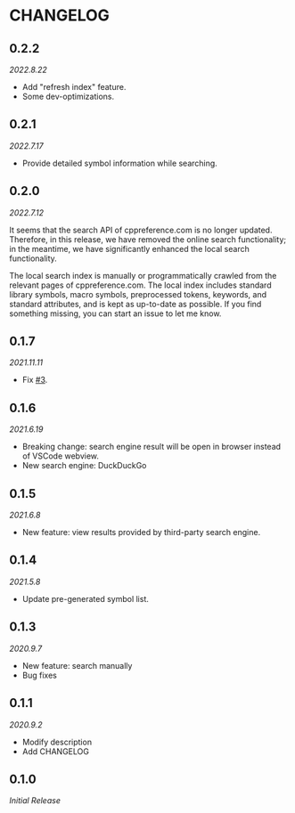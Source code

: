 # CHANGELOG

## 0.2.2
*2022.8.22*
- Add "refresh index" feature.
- Some dev-optimizations.

## 0.2.1
*2022.7.17*
- Provide detailed symbol information while searching.

## 0.2.0
*2022.7.12*

It seems that the search API of cppreference.com is no longer updated. Therefore, in this release, we have removed the online search functionality; in the meantime, we have significantly enhanced the local search functionality.

The local search index is manually or programmatically crawled from the relevant pages of cppreference.com. The local index includes standard library symbols, macro symbols, preprocessed tokens, keywords, and standard attributes, and is kept as up-to-date as possible. If you find something missing, you can start an issue to let me know.

## 0.1.7
*2021.11.11*
- Fix [#3](https://github.com/Guyutongxue/VSC_CppReference/issues/3).

## 0.1.6

*2021.6.19*
- Breaking change: search engine result will be open in browser instead of VSCode webview.
- New search engine: DuckDuckGo

## 0.1.5

*2021.6.8*
- New feature: view results provided by third-party search engine.

## 0.1.4

*2021.5.8*
- Update pre-generated symbol list.

## 0.1.3

*2020.9.7*
- New feature: search manually
- Bug fixes

## 0.1.1

*2020.9.2*
- Modify description
- Add CHANGELOG

## 0.1.0

*Initial Release*
